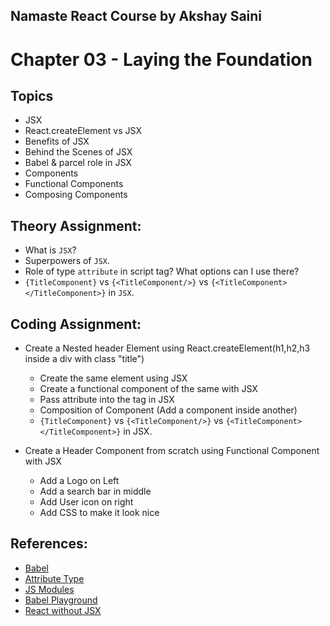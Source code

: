 ## Namaste React Course by Akshay Saini

# Chapter 03 - Laying the Foundation

## Topics

- JSX
- React.createElement vs JSX
- Benefits of JSX
- Behind the Scenes of JSX
- Babel & parcel role in JSX
- Components
- Functional Components
- Composing Components

## Theory Assignment:

- What is `JSX`?
- Superpowers of `JSX`.
- Role of type `attribute` in script tag? What options can I use there?
- `{TitleComponent}` vs `{<TitleComponent/>}` vs `{<TitleComponent></TitleComponent>}` in `JSX`.

## Coding Assignment:

- Create a Nested header Element using React.createElement(h1,h2,h3 inside a div with class "title")

  - Create the same element using JSX
  - Create a functional component of the same with JSX
  - Pass attribute into the tag in JSX
  - Composition of Component (Add a component inside another)
  - `{TitleComponent}` vs `{<TitleComponent/>}` vs `{<TitleComponent></TitleComponent>}` in JSX.

- Create a Header Component from scratch using Functional Component with JSX
  - Add a Logo on Left
  - Add a search bar in middle
  - Add User icon on right
  - Add CSS to make it look nice

## References:

- [Babel](https://babeljs.io/)
- [Attribute Type](https://developer.mozilla.org/en-US/docs/Web/HTML/Element/script#attr-type)
- [JS Modules](https://developer.mozilla.org/en-US/docs/Web/JavaScript/Guide/Modules)
- [Babel Playground](https://babeljs.io/repl#)
- [React without JSX](https://reactjs.org/docs/react-without-jsx.html)